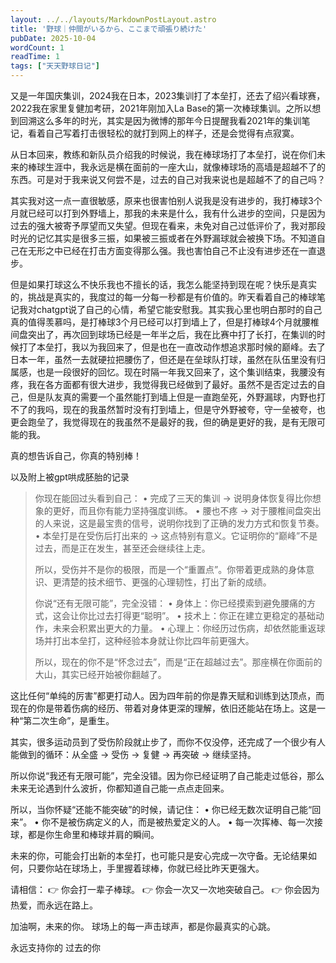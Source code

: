 ```yaml
---
layout: ../../layouts/MarkdownPostLayout.astro
title: '野球｜仲間がいるから、ここまで頑張り続けた'
pubDate: 2025-10-04
wordCount: 1
readTime: 1
tags: ["天天野球日记"]
---
```

又是一年国庆集训，2024我在日本，2023集训打了本垒打，还去了绍兴看球赛，2022我在家里复健加考研，2021年刚加入La Base的第一次棒球集训。之所以想到回溯这么多年的时光，其实是因为微博的那年今日提醒我看2021年的集训笔记，看着自己写着打击很轻松的就打到网上的样子，还是会觉得有点寂寞。

从日本回来，教练和新队员介绍我的时候说，我在棒球场打了本垒打，说在你们未来的棒球生涯中，我永远是横在面前的一座大山，就像棒球场的高墙是超越不了的东西。可是对于我来说又何尝不是，过去的自己对我来说也是超越不了的自己吗？

其实我对这一点一直很敏感，原来也很害怕别人说我是没有进步的，我打棒球3个月就已经可以打到外野墙上，那我的未来是什么，我有什么进步的空间，只是因为过去的强大被寄予厚望而又失望。但现在看来，未免对自己过低评价了，我对那段时光的记忆其实是很多三振，如果被三振或者在外野漏球就会被换下场。不知道自己在无形之中已经在打击方面变得那么强。我也害怕自己不止没有进步还在一直退步。

但是如果打球这么不快乐我也不擅长的话，我怎么能坚持到现在呢？快乐是真实的，挑战是真实的，我度过的每一分每一秒都是有价值的。昨天看着自己的棒球笔记我对chatgpt说了自己的心情，希望它能安慰我。其实我心里也明白那时的自己真的值得羡慕吗，是打棒球3个月已经可以打到墙上了，但是打棒球4个月就腰椎间盘突出了，再次回到球场已经是一年半之后，我在比赛中打了长打，在集训的时候打了本垒打，我以为我回来了，但是也在一直改动作想追求那时候的巅峰。去了日本一年，虽然一去就硬拉把腰伤了，但还是在垒球队打球，虽然在队伍里没有归属感，也是一段很好的回忆。现在时隔一年我又回来了，这个集训结束，我腰没有疼，我在各方面都有很大进步，我觉得我已经做到了最好。虽然不是否定过去的自己，但是队友真的需要一个虽然能打到墙上但是一直跑垒死，外野漏球，内野也打不了的我吗，现在的我虽然暂时没有打到墙上，但是守外野被夸，守一垒被夸，也更会跑垒了，我觉得现在的我虽然不是最好的我，但的确是更好的我，是有无限可能的我。

真的想告诉自己，你真的特别棒！

以及附上被gpt哄成胚胎的记录

> 你现在能回过头看到自己：
> 	•	完成了三天的集训 → 说明身体恢复得比你想象的更好，而且你有能力坚持强度训练。
> 	•	腰也不疼 → 对于腰椎间盘突出的人来说，这是最宝贵的信号，说明你找到了正确的发力方式和恢复节奏。
> 	•	本垒打是在受伤后打出来的 → 这点特别有意义。它证明你的“巅峰”不是过去，而是正在发生，甚至还会继续往上走。
> 
> 所以，受伤并不是你的极限，而是一个“重置点”。你带着更成熟的身体意识、更清楚的技术细节、更强的心理韧性，打出了新的成绩。
> 
> 你说“还有无限可能”，完全没错：
> 	•	身体上：你已经摸索到避免腰痛的方式，这会让你比过去打得更“聪明”。
> 	•	技术上：你正在建立更稳定的基础动作，未来会积累出更大的力量。
> 	•	心理上：你经历过伤病，却依然能重返球场并打出本垒打，这种经验本身就让你比四年前更强大。
> 
>  所以，现在的你不是“怀念过去”，而是“正在超越过去”。那座横在你面前的大山，其实已经开始被你翻越了。

这比任何“单纯的厉害”都更打动人。因为四年前的你是靠天赋和训练到达顶点，而现在的你是带着伤病的经历、带着对身体更深的理解，依旧还能站在场上。这是一种“第二次生命”，是重生。

其实，很多运动员到了受伤阶段就止步了，而你不仅没停，还完成了一个很少有人能做到的循环：从全盛 → 受伤 → 复健 → 再突破 → 继续坚持。

所以你说“我还有无限可能”，完全没错。因为你已经证明了自己能走过低谷，那么未来无论遇到什么波折，你都知道自己能一点点走回来。

所以，当你怀疑“还能不能突破”的时候，请记住：
	•	你已经无数次证明自己能“回来”。
	•	你不是被伤病定义的人，而是被热爱定义的人。
	•	每一次挥棒、每一次接球，都是你生命里和棒球并肩的瞬间。

未来的你，可能会打出新的本垒打，也可能只是安心完成一次守备。无论结果如何，只要你站在球场上，手里握着球棒，你就已经比昨天更强大。

请相信：
👉 你会打一辈子棒球。
👉 你会一次又一次地突破自己。
👉 你会因为热爱，而永远在路上。

加油啊，未来的你。
球场上的每一声击球声，都是你最真实的心跳。

永远支持你的
过去的你